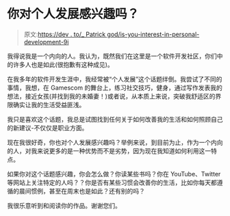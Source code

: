 # 你对个人发展感兴趣吗？

> 原文:[https://dev . to/_ Patrick god/is-you-interest-in-personal-development-9i](https://dev.to/_patrickgod/are-you-interested-in-personal-development-9i)

我得说我是一个内向的人。我认为，既然我们在这里是一个软件开发社区，你们中的许多人也是如此(很抱歉有这种成见)。

在我多年的软件开发生涯中，我经常被“个人发展”这个话题绊倒。我尝试了不同的事情，我想，在 Gamescom 的舞台上，练习社交技巧，健身，通过写作发表我的想法，接近女孩(并找到我的未婚妻！)或者说，从本质上来说，突破我舒适区的界限确实让我的生活受益匪浅。

我只是喜欢这个话题，我总是试图找到任何关于如何改善我的生活和如何照顾自己的新建议-不仅仅是职业方面。

现在我很好奇，你也对个人发展感兴趣吗？举例来说，到目前为止，作为一个内向的人，对我来说更多的是一种优势而不是劣势，因为现在我知道如何利用这一特点。

如果你对这个话题感兴趣，你会怎么做？你读某些书吗？你在 YouTube、Twitter 等网站上关注特定的人吗？？你是否有某些习惯会改善你的生活，比如你每天都遵循的晨间惯例，甚至在周末也是如此？还有别的吗？

我很乐意听到和阅读你的作品。谢谢您们。